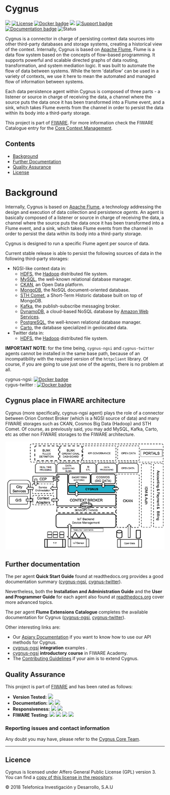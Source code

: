 # Cygnus

[![](https://nexus.lab.fiware.org/repository/raw/public/badges/chapters/core.svg)](https://www.fiware.org/developers/catalogue/)
[![License](https://img.shields.io/github/license/telefonicaid/fiware-cygnus.svg)](https://opensource.org/licenses/AGPL-3.0)
[![Docker badge](https://img.shields.io/docker/pulls/fiware/cygnus-ngsi.svg)](https://hub.docker.com/r/fiware/cygnus-ngsi/)
[![](https://img.shields.io/badge/tag-fiware--cygnus-orange.svg?logo=stackoverflow)](http://stackoverflow.com/questions/tagged/fiware-cygnus)
[![Support badge]( https://img.shields.io/badge/support-askbot-yellowgreen.svg)](https://ask.fiware.org/questions/scope%3Aall/tags%3Acygnus/)
<br/>
[![Documentation badge](https://readthedocs.org/projects/fiware-cygnus/badge/?version=latest)](http://fiware-cygnus.rtfd.io)
![Status](https://nexus.lab.fiware.org/static/badges/statuses/cygnus.svg)

Cygnus is a connector in charge of persisting context data sources into other third-party databases and storage systems, creating a historical view of the context. Internally, Cygnus is based on [Apache Flume](http://flume.apache.org/), Flume is a data flow system based on the concepts of flow-based programming. It supports powerful and scalable directed graphs of data routing, transformation, and system mediation logic. It was built to automate the flow of data between systems. While the term 'dataflow' can be used in a variety of contexts, we use it here to mean the automated and managed flow of information between systems.

Each data persistence agent within Cygnus is composed of three parts - a listener or source in charge of receiving the data, a channel where the source puts the data once it has been transformed into a Flume event, and a sink, which takes Flume events from the channel in order to persist the data within its body into a third-party storage.

This project is part of [FIWARE](https://www.fiware.org/). For more information
check the FIWARE Catalogue entry for the
[Core Context Management](https://github.com/Fiware/catalogue/tree/master/core).

## Contents

-   [Background](#background)
-   [Further Documentation](#further-documentation)
-   [Quality Assurance](#quality-assurance)
-   [License](#license)

# Background

Internally, Cygnus is based on [Apache Flume](http://flume.apache.org/), a technology addressing the design and execution of data collection and persistence <i>agents</i>. An agent is basically composed of a listener or source in charge of receiving the data, a channel where the source puts the data once it has been transformed into a Flume event, and a sink, which takes Flume events from the channel in order to persist the data within its body into a third-party storage.

Cygnus is designed to run a specific Flume agent per source of data.

Current stable release is able to persist the following sources of data in the following third-party storages:

* NGSI-like context data in:
    * [HDFS](http://hadoop.apache.org/docs/current/hadoop-project-dist/hadoop-hdfs/HdfsUserGuide.html), the [Hadoop](http://hadoop.apache.org/) distributed file system.
    * [MySQL](https://www.mysql.com/), the well-known relational database manager.
    * [CKAN](http://ckan.org/), an Open Data platform.
    * [MongoDB](https://www.mongodb.org/), the NoSQL document-oriented database.
    * [STH Comet](https://github.com/telefonicaid/IoT-STH), a Short-Term Historic database built on top of MongoDB.
    * [Kafka](http://kafka.apache.org/), the publish-subscribe messaging broker.
    * [DynamoDB](https://aws.amazon.com/dynamodb/), a cloud-based NoSQL database by [Amazon Web Services](https://aws.amazon.com/).
    * [PostgreSQL](http://www.postgresql.org/), the well-known relational database manager.
    * [Carto](https://carto.com/), the database specialized in geolocated data.
* Twitter data in:
    * [HDFS](http://hadoop.apache.org/docs/current/hadoop-project-dist/hadoop-hdfs/HdfsUserGuide.html), the [Hadoop](http://hadoop.apache.org/) distributed file system.

**IMPORTANT NOTE**: for the time being, `cygnus-ngsi` and `cygnus-twitter` agents cannot be installed in the same base path, because of an incompatibility with the required version of the `httpclient` library. Of course, if you are going to use just one of the agents, there is no problem at all.

cygnus-ngsi: [![Docker badge](https://img.shields.io/docker/pulls/fiware/cygnus-ngsi.svg)](https://hub.docker.com/r/fiware/cygnus-ngsi/)<br/>
cygus-twitter : [![Docker badge](https://img.shields.io/docker/pulls/fiware/cygnus-twitter.svg)](https://hub.docker.com/r/fiware/cygnus-twitter/)

## Cygnus place in FIWARE architecture
Cygnus (more specifically, cygnus-ngsi agent) plays the role of a connector between Orion Context Broker (which is a NGSI source of data) and many FIWARE storages such as CKAN, Cosmos Big Data (Hadoop) and STH Comet. Of course, as previously said, you may add MySQL, Kafka, Carto, etc as other non FIWARE storages to the FIWARE architecture.

![FIWARE architecture](doc/images/fiware_architecture.png)

## Further documentation
The per agent **Quick Start Guide** found at readthedocs.org provides a good documentation summary ([cygnus-ngsi](http://fiware-cygnus.readthedocs.io/en/latest/cygnus-ngsi/quick_start_guide/index.html), [cygnus-twitter](http://fiware-cygnus.readthedocs.io/en/latest/cygnus-twitter/quick_start_guide/index.html)).

Nevertheless, both the **Installation and Administration Guide** and the **User and Programmer Guide** for each agent also found at [readthedocs.org](http://fiware-cygnus.readthedocs.io/en/latest/) cover more advanced topics.

The per agent **Flume Extensions Catalogue** completes the available documentation for Cygnus ([cygnus-ngsi](http://fiware-cygnus.readthedocs.io/en/latest/cygnus-ngsi/flume_extensions_catalogue/introduction/index.html), [cygnus-twitter](http://fiware-cygnus.readthedocs.io/en/latest/cygnus-twitter/flume_extensions_catalogue/introduction/index.html)).

Other interesting links are:

* Our [Apiary Documentation](http://telefonicaid.github.io/fiware-cygnus/api/latest) if you want to know how to use our API methods for Cygnus.
* [cygnus-ngsi](doc/cygnus-ngsi/integration) **integration** examples .
* [cygnus-ngsi](https://edu.fiware.org/mod/resource/view.php?id=1037) **introductory course** in FIWARE Academy.
* The [Contributing Guidelines](doc/contributing/contributing_guidelines.md) if your aim is to extend Cygnus.


## Quality Assurance

This project is part of [FIWARE](https://fiware.org/) and has been rated as
follows:

-   **Version Tested:**
    ![ ](https://img.shields.io/badge/dynamic/json.svg?label=Version&url=https://fiware.github.io/catalogue/json/cygnus.json&query=$.version&colorB=blue)
-   **Documentation:**
    ![ ](https://img.shields.io/badge/dynamic/json.svg?label=Completeness&url=https://fiware.github.io/catalogue/json/cygnus.json&query=$.docCompleteness&colorB=blue)
    ![ ](https://img.shields.io/badge/dynamic/json.svg?label=Usability&url=https://fiware.github.io/catalogue/json/cygnus.json&query=$.docSoundness&colorB=blue)
-   **Responsiveness:**
    ![ ](https://img.shields.io/badge/dynamic/json.svg?label=Time%20to%20Respond&url=https://fiware.github.io/catalogue/json/cygnus.json&query=$.timeToCharge&colorB=blue)
    ![ ](https://img.shields.io/badge/dynamic/json.svg?label=Time%20to%20Fix&url=https://fiware.github.io/catalogue/json/cygnus.json&query=$.timeToFix&colorB=blue)
-   **FIWARE Testing:**
    ![ ](https://img.shields.io/badge/dynamic/json.svg?label=Tests%20Passed&url=https://fiware.github.io/catalogue/json/cygnus.json&query=$.failureRate&colorB=blue)
    ![ ](https://img.shields.io/badge/dynamic/json.svg?label=Scalability&url=https://fiware.github.io/catalogue/json/cygnus.json&query=$.scalability&colorB=blue)
    ![ ](https://img.shields.io/badge/dynamic/json.svg?label=Performance&url=https://fiware.github.io/catalogue/json/cygnus.json&query=$.performance&colorB=blue)
    ![ ](https://img.shields.io/badge/dynamic/json.svg?label=Stability&url=https://fiware.github.io/catalogue/json/cygnus.json&query=$.stability&colorB=blue)

### Reporting issues and contact information
Any doubt you may have, please refer to the [Cygnus Core Team](./reporting_issues_and_contact.md).

---

## Licence

Cygnus is licensed under Affero General Public License (GPL)
version 3. You can find a [copy of this license in the repository](./LICENSE).

© 2018 Telefonica Investigación y Desarrollo, S.A.U

